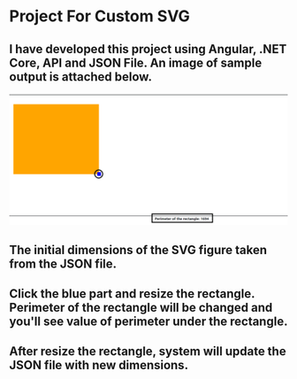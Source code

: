 # Project For Custom SVG

## I have developed this project using Angular, .NET Core, API and JSON File. An image of sample output is attached below.

![alt text](https://github.com/saurov2752/ProjectForSVG/blob/main/svgSampleImg2.png?raw=true)

## The initial dimensions of the SVG figure taken from the JSON file.
## Click the blue part and resize the rectangle. Perimeter of the rectangle will be changed and you'll see value of perimeter under the rectangle.
## After resize the rectangle, system will update the JSON file with new dimensions.
